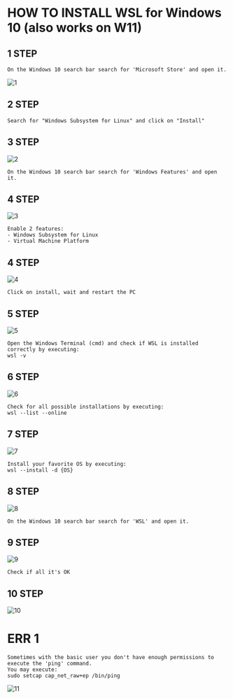 # HOW TO INSTALL WSL for Windows 10 (also works on W11)

## 1 STEP
```
On the Windows 10 search bar search for 'Microsoft Store' and open it.
```
![1](./images/ms_store_app.png)
## 2 STEP
```
Search for "Windows Subsystem for Linux" and click on "Install"
```
## 3 STEP
![2](./images/ms_store_wsl.png)
```
On the Windows 10 search bar search for 'Windows Features' and open it.
```
## 4 STEP
![3](./images/features_win10.png)
```
Enable 2 features:
- Windows Subsystem for Linux
- Virtual Machine Platform
```
## 4 STEP
![4](./images/enabled_features.png)
```
Click on install, wait and restart the PC
```
## 5 STEP
![5](./images/installed_features.png)
```
Open the Windows Terminal (cmd) and check if WSL is installed correctly by executing:
wsl -v
```
## 6 STEP
![6](./images/check_wsl.png)
```
Check for all possible installations by executing:
wsl --list --online
```
## 7 STEP
![7](./images/list_wsl_os.png)
```
Install your favorite OS by executing:
wsl --install -d {OS}
```
## 8 STEP
![8](./images/install_os_wsl.png)
```
On the Windows 10 search bar search for 'WSL' and open it.
```
## 9 STEP
![9](./images/open_wsl.png)
```
Check if all it's OK
```
## 10 STEP
![10](./images/check_os_wsl.png)


# ERR 1
```
Sometimes with the basic user you don't have enough permissions to execute the 'ping' command.
You may execute:
sudo setcap cap_net_raw+ep /bin/ping
```
![11](./images/solved_ping.png)